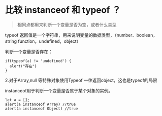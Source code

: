 # 比较 instanceof 和 typeof ？

> 相同点都用来判断一个变量是否为空，或者什么类型

typeof 返回值是一个字符串，用来说明变量的数据类型，（number、boolean，string
function，undefined，object）

判断一个变量是否存在：

```
if(typeof(a) != 'undefined') {
  alert("存在")
}
```

2.对于Array,null 等特殊对象使用Typeof 一律返回object，这也是typeof的局限

instanceof用于判断一个变量是否属于某个对象的实例。



```
let a = [];
alert(a instanceof Array) //true
alert(a instanceof Object) //true
```

```

```
